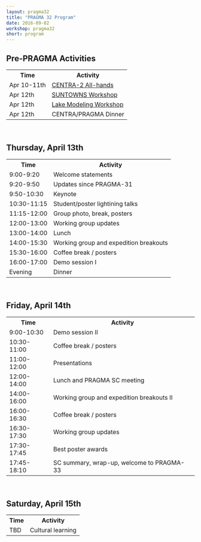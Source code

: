 ```yaml
---
layout: pragma32
title: "PRAGMA 32 Program"
date: 2016-09-02
workshop: pragma32
short: program
---
```



## Pre-PRAGMA Activities 
 
<table class="program32">
  <tr>
    <th>Time</th>
    <th>Activity</th>
  </tr>
  <tr>
    <td>Apr 10-11th</td>
    <td><a href="http://www.globalcentra.org/centra2">CENTRA-2 All-hands</a></td>
  </tr>
  <tr>
    <td>Apr 12th</td>
    <td><a href="http://www.globalcentra.org/suntowns2017/">SUNTOWNS Workshop</a></td>
  </tr>
  <tr> 
    <td>Apr 12th</td>
    <td><a href="http://www.pragma-grid.net/pragma32-lake-workshop/">Lake Modeling Workshop</a></td>
  </tr>
  <tr>
    <td>Apr 12th</td>
    <td>CENTRA/PRAGMA Dinner</td>
  </tr>
</table>


<br>
 
 
## Thursday, April 13th

<table class="program32">
  <tr>
    <th>Time</th>
    <th>Activity</th>
  </tr>
  <tr>
    <td>9:00-9:20</td>
    <td>Welcome statements</td>
  </tr>
  <tr>
    <td>9:20-9:50</td>
    <td>Updates since PRAGMA-31</td>
  </tr>
  <tr>
    <td>9:50-10:30</td>
    <td>Keynote</td>
  </tr>
  <tr>
    <td>10:30-11:15</td>
    <td>Student/poster lightining talks</td>
  </tr>
  <tr>
    <td>11:15-12:00</td>
    <td>Group photo, break, posters</td>
  </tr>
  <tr>
    <td>12:00-13:00</td>
    <td>Working group updates</td>
  </tr>
  <tr>
    <td>13:00-14:00</td>
    <td>Lunch</td>
  </tr>
  <tr>
    <td>14:00-15:30</td>
    <td>Working group and expedition breakouts</td>
  </tr>
  <tr>
    <td>15:30-16:00</td>
    <td>Coffee break / posters</td>
  </tr>
  <tr>
    <td>16:00-17:00</td>
    <td>Demo session I</td>
  </tr>
  <tr>
    <td>Evening</td>
    <td>Dinner</td>
  </tr>
</table> 


<br>


## Friday, April 14th
 
<table class="program32">
  <tr>
    <th>Time</th>
    <th>Activity</th>
  </tr>
  <tr>
    <td>9:00-10:30</td>
    <td>Demo session II</td>
  </tr>
  <tr>
    <td>10:30-11:00</td>
    <td>Coffee break / posters</td>
  </tr>
  <tr>
    <td>11:00-12:00</td>
    <td>Presentations</td>
  </tr>
  <tr>
    <td>12:00-14:00</td>
    <td>Lunch and PRAGMA SC meeting</td>
  </tr>
  <tr>
    <td>14:00-16:00</td>
    <td>Working group and expedition breakouts II</td>
  </tr>
  <tr>
    <td>16:00-16:30</td>
    <td>Coffee break / posters</td>
  </tr>
  <tr>
    <td>16:30-17:30</td>
    <td>Working group updates</td>
  </tr>
  <tr>
    <td>17:30-17:45</td>
    <td>Best poster awards</td>
  </tr>
  <tr>
    <td>17:45-18:10</td>
    <td>SC summary, wrap-up, welcome to PRAGMA-33</td>
  </tr>
</table>
 

<br>

 
## Saturday, April 15th

<table class="program32">
  <tr>
    <th>Time</th>
    <th>Activity</th>
  </tr>
  <tr>
    <td>TBD</td>
    <td>Cultural learning</td>
  </tr>
</table> 
 


